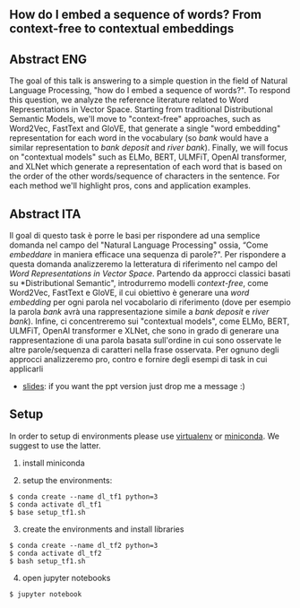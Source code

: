 How do I embed a sequence of words? From context-free to contextual embeddings
--------------------------

## Abstract ENG

The goal of this talk is answering to a simple question in the field of Natural Language Processing, "how do I embed a sequence of words?". To respond this question, we analyze the reference literature related to Word Representations in Vector Space. Starting from traditional Distributional Semantic Models, we'll move to "context-free" approaches, such as Word2Vec, FastText and GloVE, that generate a single "word embedding" representation for each word in the vocabulary (so *bank* would have a similar representation to *bank deposit* and *river bank*). Finally, we will focus on "contextual models" such as ELMo, BERT, ULMFiT, OpenAI transformer, and XLNet which generate a representation of each word that is based on the order of the other words/sequence of characters in the sentence. For each method we'll highlight pros, cons and application examples.

## Abstract ITA

Il goal di questo task è porre le basi per rispondere ad una semplice domanda nel campo del "Natural Language Processing" ossia, “Come *embeddare* in maniera efficace una sequenza di parole?". Per rispondere a questa domanda analizzeremo la letteratura di riferimento nel campo del *Word Representations in Vector Space*. Partendo da approcci classici basati su *Distributional Semantic", introdurremo modelli *context-free*, come Word2Vec, FastText e GloVE, il cui obiettivo è generare una *word embedding* per ogni parola nel vocabolario di riferimento (dove per esempio la parola *bank* avrà una rappresentazione simile a *bank deposit* e *river bank*). Infine, ci concentreremo sui "contextual models", come ELMo, BERT, ULMFiT, OpenAI transformer e XLNet, che sono in grado di generare una rappresentazione di una parola basata sull'ordine in cui sono osservate le altre parole/sequenza di caratteri nella frase osservata. Per ognuno degli approcci analizzeremo pro, contro e fornire degli esempi di task in cui applicarli


- [slides](./embeddings_for_fun.pdf): if you want the ppt version just drop me a message :)

## Setup

In order to setup di environments please use [virtualenv](https://docs.python-guide.org/dev/virtualenvs/) or [miniconda](https://docs.conda.io/en/latest/miniconda.html). We suggest to use the latter.

1. install miniconda

2. setup the environments:

```
$ conda create --name dl_tf1 python=3
$ conda activate dl_tf1
$ base setup_tf1.sh
```

3. create the environments and install libraries

```
$ conda create --name dl_tf2 python=3
$ conda activate dl_tf2
$ bash setup_tf1.sh
```


4. open jupyter notebooks

```
$ jupyter notebook
```
